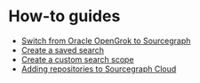 # How-to guides

- [Switch from Oracle OpenGrok to Sourcegraph](opengrok.md)
- [Create a saved search](saved_searches.md)
- [Create a custom search scope](scopes.md)
- [Adding repositories to Sourcegraph Cloud](adding_repositories_to_cloud.md)
